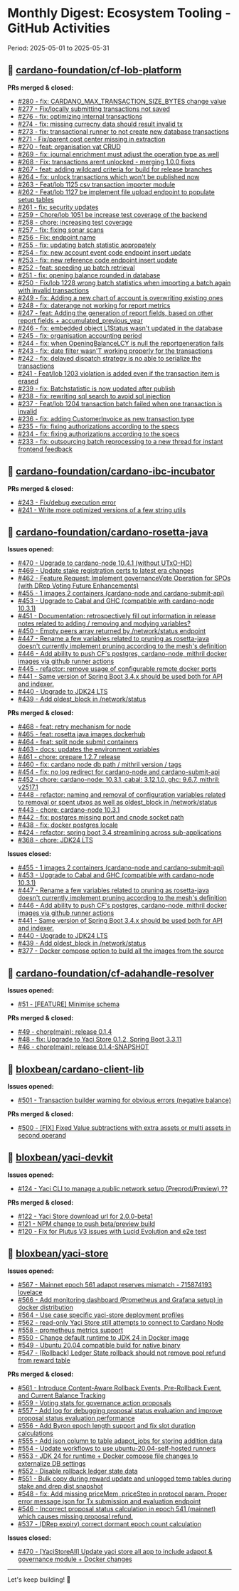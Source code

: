 # Monthly Digest: Ecosystem Tooling - GitHub Activities

Period: 2025-05-01 to 2025-05-31

## 🔹 [cardano-foundation/cf-lob-platform](https://github.com/cardano-foundation/cf-lob-platform)

**PRs merged & closed:**
- [#280 - fix: CARDANO_MAX_TRANSACTION_SIZE_BYTES change value](https://github.com/cardano-foundation/cf-reeve-platform/pull/280)
- [#277 - Fix/locally submitting transactions not saved](https://github.com/cardano-foundation/cf-reeve-platform/pull/277)
- [#276 - fix: optimizing internal transactions](https://github.com/cardano-foundation/cf-reeve-platform/pull/276)
- [#274 - fix: missing currecny data should result invalid tx](https://github.com/cardano-foundation/cf-reeve-platform/pull/274)
- [#273 - fix: transactional runner to not create new database transactions](https://github.com/cardano-foundation/cf-reeve-platform/pull/273)
- [#271 - Fix/parent cost center missing in extraction](https://github.com/cardano-foundation/cf-reeve-platform/pull/271)
- [#270 - feat: organisation vat CRUD](https://github.com/cardano-foundation/cf-reeve-platform/pull/270)
- [#269 - fix: journal enrichment must adjust the operation type as well](https://github.com/cardano-foundation/cf-reeve-platform/pull/269)
- [#268 - Fix: transactions arent unlocked - merging 1.0.0 fixes](https://github.com/cardano-foundation/cf-reeve-platform/pull/268)
- [#267 - feat: adding wildcard criteria for build for release branches](https://github.com/cardano-foundation/cf-reeve-platform/pull/267)
- [#264 - fix: unlock transactions which won't be published now](https://github.com/cardano-foundation/cf-reeve-platform/pull/264)
- [#263 - Feat/lob 1125 csv transaction importer module](https://github.com/cardano-foundation/cf-reeve-platform/pull/263)
- [#262 - Feat/lob 1127 be implement file upload endpoint to populate setup tables](https://github.com/cardano-foundation/cf-reeve-platform/pull/262)
- [#261 - fix: security updates](https://github.com/cardano-foundation/cf-reeve-platform/pull/261)
- [#259 - Chore/lob 1051 be increase test coverage of the backend](https://github.com/cardano-foundation/cf-reeve-platform/pull/259)
- [#258 - chore: increasing test coverage](https://github.com/cardano-foundation/cf-reeve-platform/pull/258)
- [#257 - fix: fixing sonar scans](https://github.com/cardano-foundation/cf-reeve-platform/pull/257)
- [#256 - Fix: endpoint name](https://github.com/cardano-foundation/cf-reeve-platform/pull/256)
- [#255 - fix: updating batch statistic appropately](https://github.com/cardano-foundation/cf-reeve-platform/pull/255)
- [#254 - fix: new account event code endpoint insert update](https://github.com/cardano-foundation/cf-reeve-platform/pull/254)
- [#253 - fix: new reference code endpoint insert update](https://github.com/cardano-foundation/cf-reeve-platform/pull/253)
- [#252 - feat: speeding up batch retrieval](https://github.com/cardano-foundation/cf-reeve-platform/pull/252)
- [#251 - fix: opening balance rounded in database](https://github.com/cardano-foundation/cf-reeve-platform/pull/251)
- [#250 - Fix/lob 1228 wrong batch statistics when importing a batch again with invalid transactions](https://github.com/cardano-foundation/cf-reeve-platform/pull/250)
- [#249 - fix: Adding a new chart of account is overwriting existing ones](https://github.com/cardano-foundation/cf-reeve-platform/pull/249)
- [#248 - fix: daterange not working for report metrics](https://github.com/cardano-foundation/cf-reeve-platform/pull/248)
- [#247 - feat: Adding the generation of report fields, based on other report fields + accumulated_previous_year](https://github.com/cardano-foundation/cf-reeve-platform/pull/247)
- [#246 - fix: embedded object L1Status wasn't updated in the database](https://github.com/cardano-foundation/cf-reeve-platform/pull/246)
- [#245 - fix: organisation accounting period](https://github.com/cardano-foundation/cf-reeve-platform/pull/245)
- [#244 - fix: when OpeningBalanceLCY is null the reportgeneration fails](https://github.com/cardano-foundation/cf-reeve-platform/pull/244)
- [#243 - fix: date filter wasn'T working properly for the transactions](https://github.com/cardano-foundation/cf-reeve-platform/pull/243)
- [#242 - fix: delayed dispatch strategy is no able to serialize the transactions](https://github.com/cardano-foundation/cf-reeve-platform/pull/242)
- [#241 - Feat/lob 1203 violation is added even if the transaction item is erased](https://github.com/cardano-foundation/cf-reeve-platform/pull/241)
- [#239 - fix: Batchstatistic is now updated after publish](https://github.com/cardano-foundation/cf-reeve-platform/pull/239)
- [#238 - fix: rewriting sql search to avoid sql injection](https://github.com/cardano-foundation/cf-reeve-platform/pull/238)
- [#237 - Feat/lob 1204 transaction batch failed when one transaction is invalid](https://github.com/cardano-foundation/cf-reeve-platform/pull/237)
- [#236 - fix: adding CustomerInvoice as new transaction type](https://github.com/cardano-foundation/cf-reeve-platform/pull/236)
- [#235 - fix: fixing authorizations according to the specs](https://github.com/cardano-foundation/cf-reeve-platform/pull/235)
- [#234 - fix: fixing authorizations according to the specs](https://github.com/cardano-foundation/cf-reeve-platform/pull/234)
- [#233 - fix: outsourcing batch reprocessing to a new thread for instant frontend feedback](https://github.com/cardano-foundation/cf-reeve-platform/pull/233)

## 🔹 [cardano-foundation/cardano-ibc-incubator](https://github.com/cardano-foundation/cardano-ibc-incubator)

**PRs merged & closed:**
- [#243 - Fix/debug execution error](https://github.com/cardano-foundation/cardano-ibc-incubator/pull/243)
- [#241 - Write more optimized versions of a few string utils](https://github.com/cardano-foundation/cardano-ibc-incubator/pull/241)

## 🔹 [cardano-foundation/cardano-rosetta-java](https://github.com/cardano-foundation/cardano-rosetta-java)

**Issues opened:**
- [#470 - Upgrade to cardano-node 10.4.1 (without UTxO-HD)](https://github.com/cardano-foundation/cardano-rosetta-java/issues/470)
- [#469 - Update stake registration certs to latest era changes](https://github.com/cardano-foundation/cardano-rosetta-java/issues/469)
- [#462 - Feature Request: Implement governanceVote Operation for SPOs (with DRep Voting Future Enhancements)](https://github.com/cardano-foundation/cardano-rosetta-java/issues/462)
- [#455 - 1 images 2 containers (cardano-node and cardano-submit-api)](https://github.com/cardano-foundation/cardano-rosetta-java/issues/455)
- [#453 - Upgrade to Cabal and GHC (compatible with cardano-node 10.3.1)](https://github.com/cardano-foundation/cardano-rosetta-java/issues/453)
- [#451 - Documentation: retrospectively fill out information in release notes related to adding / removing and modying variables?](https://github.com/cardano-foundation/cardano-rosetta-java/issues/451)
- [#450 - Empty peers array returned by /network/status endpoint](https://github.com/cardano-foundation/cardano-rosetta-java/issues/450)
- [#447 - Rename a few variables related to pruning as rosetta-java doesn't currently implement pruning according to the mesh's definition](https://github.com/cardano-foundation/cardano-rosetta-java/issues/447)
- [#446 - Add ability to push CF's postgres, cardano-node, mithril docker images via github runner actions](https://github.com/cardano-foundation/cardano-rosetta-java/issues/446)
- [#445 - refactor: remove usage of configurable remote docker ports](https://github.com/cardano-foundation/cardano-rosetta-java/issues/445)
- [#441 - Same version of Spring Boot 3.4.x should be used both for API and indexer.](https://github.com/cardano-foundation/cardano-rosetta-java/issues/441)
- [#440 - Upgrade to JDK24 LTS](https://github.com/cardano-foundation/cardano-rosetta-java/issues/440)
- [#439 - Add oldest_block in /network/status](https://github.com/cardano-foundation/cardano-rosetta-java/issues/439)

**PRs merged & closed:**
- [#468 - feat: retry mechanism for node](https://github.com/cardano-foundation/cardano-rosetta-java/pull/468)
- [#465 - feat: rosetta java images dockerhub](https://github.com/cardano-foundation/cardano-rosetta-java/pull/465)
- [#464 - feat: split node submit containers](https://github.com/cardano-foundation/cardano-rosetta-java/pull/464)
- [#463 - docs: updates the environment variables](https://github.com/cardano-foundation/cardano-rosetta-java/pull/463)
- [#461 - chore: prepare 1.2.7 release](https://github.com/cardano-foundation/cardano-rosetta-java/pull/461)
- [#460 - fix: cardano node db path / mithril version / tags](https://github.com/cardano-foundation/cardano-rosetta-java/pull/460)
- [#454 - fix: no log redirect for cardano-node and cardano-submit-api](https://github.com/cardano-foundation/cardano-rosetta-java/pull/454)
- [#452 - chore: cardano-node: 10.3.1, cabal: 3.12.1.0, ghc: 9.6.7, mithril: v2517.1](https://github.com/cardano-foundation/cardano-rosetta-java/pull/452)
- [#448 - refactor: naming and removal of configuration variables related to removal or spent utxos as well as oldest_block in /network/status](https://github.com/cardano-foundation/cardano-rosetta-java/pull/448)
- [#443 - chore: cardano-node 10.3.1](https://github.com/cardano-foundation/cardano-rosetta-java/pull/443)
- [#442 - fix: postgres missing port and cnode socket path](https://github.com/cardano-foundation/cardano-rosetta-java/pull/442)
- [#438 - fix:  docker postgres locale](https://github.com/cardano-foundation/cardano-rosetta-java/pull/438)
- [#424 - refactor: spring boot 3.4 streamlining across sub-applications](https://github.com/cardano-foundation/cardano-rosetta-java/pull/424)
- [#368 - chore: JDK24 LTS](https://github.com/cardano-foundation/cardano-rosetta-java/pull/368)

**Issues closed:**
- [#455 - 1 images 2 containers (cardano-node and cardano-submit-api)](https://github.com/cardano-foundation/cardano-rosetta-java/issues/455)
- [#453 - Upgrade to Cabal and GHC (compatible with cardano-node 10.3.1)](https://github.com/cardano-foundation/cardano-rosetta-java/issues/453)
- [#447 - Rename a few variables related to pruning as rosetta-java doesn't currently implement pruning according to the mesh's definition](https://github.com/cardano-foundation/cardano-rosetta-java/issues/447)
- [#446 - Add ability to push CF's postgres, cardano-node, mithril docker images via github runner actions](https://github.com/cardano-foundation/cardano-rosetta-java/issues/446)
- [#441 - Same version of Spring Boot 3.4.x should be used both for API and indexer.](https://github.com/cardano-foundation/cardano-rosetta-java/issues/441)
- [#440 - Upgrade to JDK24 LTS](https://github.com/cardano-foundation/cardano-rosetta-java/issues/440)
- [#439 - Add oldest_block in /network/status](https://github.com/cardano-foundation/cardano-rosetta-java/issues/439)
- [#377 - Docker compose option to build all the images from the source](https://github.com/cardano-foundation/cardano-rosetta-java/issues/377)

## 🔹 [cardano-foundation/cf-adahandle-resolver](https://github.com/cardano-foundation/cf-adahandle-resolver)

**Issues opened:**
- [#51 - [FEATURE] Minimise schema](https://github.com/cardano-foundation/cf-adahandle-resolver/issues/51)

**PRs merged & closed:**
- [#49 - chore(main): release 0.1.4](https://github.com/cardano-foundation/cf-adahandle-resolver/pull/49)
- [#48 - fix: Upgrade to Yaci Store 0.1.2, Spring Boot 3.3.11](https://github.com/cardano-foundation/cf-adahandle-resolver/pull/48)
- [#46 - chore(main): release 0.1.4-SNAPSHOT](https://github.com/cardano-foundation/cf-adahandle-resolver/pull/46)

## 🔹 [bloxbean/cardano-client-lib](https://github.com/bloxbean/cardano-client-lib)

**Issues opened:**
- [#501 - Transaction builder warning for obvious errors (negative balance)](https://github.com/bloxbean/cardano-client-lib/issues/501)

**PRs merged & closed:**
- [#500 - [FIX] Fixed Value subtractions with extra assets or multi assets in second operand](https://github.com/bloxbean/cardano-client-lib/pull/500)

## 🔹 [bloxbean/yaci-devkit](https://github.com/bloxbean/yaci-devkit)

**Issues opened:**
- [#124 - Yaci CLI to manage a public network setup (Preprod/Preview) ??](https://github.com/bloxbean/yaci-devkit/issues/124)

**PRs merged & closed:**
- [#122 - Yaci Store download url for 2.0.0-beta1](https://github.com/bloxbean/yaci-devkit/pull/122)
- [#121 - NPM change to push beta/preview build](https://github.com/bloxbean/yaci-devkit/pull/121)
- [#120 - Fix for Plutus V3 issues with Lucid Evolution and e2e test](https://github.com/bloxbean/yaci-devkit/pull/120)

## 🔹 [bloxbean/yaci-store](https://github.com/bloxbean/yaci-store)

**Issues opened:**
- [#567 - Mainnet epoch 561 adapot reserves mismatch - 715874193 lovelace](https://github.com/bloxbean/yaci-store/issues/567)
- [#566 - Add monitoring dashboard (Prometheus and Grafana setup) in docker distribution](https://github.com/bloxbean/yaci-store/issues/566)
- [#564 - Use case specific yaci-store deployment profiles](https://github.com/bloxbean/yaci-store/issues/564)
- [#562 - read-only Yaci Store still attempts to connect to Cardano Node](https://github.com/bloxbean/yaci-store/issues/562)
- [#558 - prometheus metrics support](https://github.com/bloxbean/yaci-store/issues/558)
- [#550 - Change default runtime to JDK 24 in Docker image](https://github.com/bloxbean/yaci-store/issues/550)
- [#549 - Ubuntu 20.04 compatible build for native binary](https://github.com/bloxbean/yaci-store/issues/549)
- [#547 - [Rollback] Ledger State rollback should not remove pool refund from reward table](https://github.com/bloxbean/yaci-store/issues/547)

**PRs merged & closed:**
- [#561 - Introduce Content-Aware Rollback Events, Pre-Rollback Event, and Current Balance Tracking](https://github.com/bloxbean/yaci-store/pull/561)
- [#559 - Voting stats for governance action proposals](https://github.com/bloxbean/yaci-store/pull/559)
- [#557 - Add log for debugging proposal status evaluation and improve proposal status evaluation performance ](https://github.com/bloxbean/yaci-store/pull/557)
- [#556 - Add Byron epoch length support and fix slot duration calculations](https://github.com/bloxbean/yaci-store/pull/556)
- [#555 - Add json column to table adapot_jobs for storing addition data](https://github.com/bloxbean/yaci-store/pull/555)
- [#554 - Update workflows to use ubuntu-20.04-self-hosted runners](https://github.com/bloxbean/yaci-store/pull/554)
- [#553 - JDK 24 for runtime + Docker compose file changes to externalize DB settings](https://github.com/bloxbean/yaci-store/pull/553)
- [#552 - Disable rollback ledger state data](https://github.com/bloxbean/yaci-store/pull/552)
- [#551 - Bulk copy during reward update and unlogged temp tables during stake and drep dist snapshot](https://github.com/bloxbean/yaci-store/pull/551)
- [#548 - fix: Add missing priceMem, priceStep in protocol param. Proper error message json for Tx submission and evaluation endpoint](https://github.com/bloxbean/yaci-store/pull/548)
- [#546 - Incorrect proposal status calculation in epoch 541 (mainnet) which causes missing proposal refund.](https://github.com/bloxbean/yaci-store/pull/546)
- [#537 - (DRep expiry) correct dormant epoch count calculation](https://github.com/bloxbean/yaci-store/pull/537)

**Issues closed:**
- [#470 - [YaciStoreAll] Update yaci store all app to include adapot & governance module + Docker changes](https://github.com/bloxbean/yaci-store/issues/470)


---

Let's keep building! 🚀
